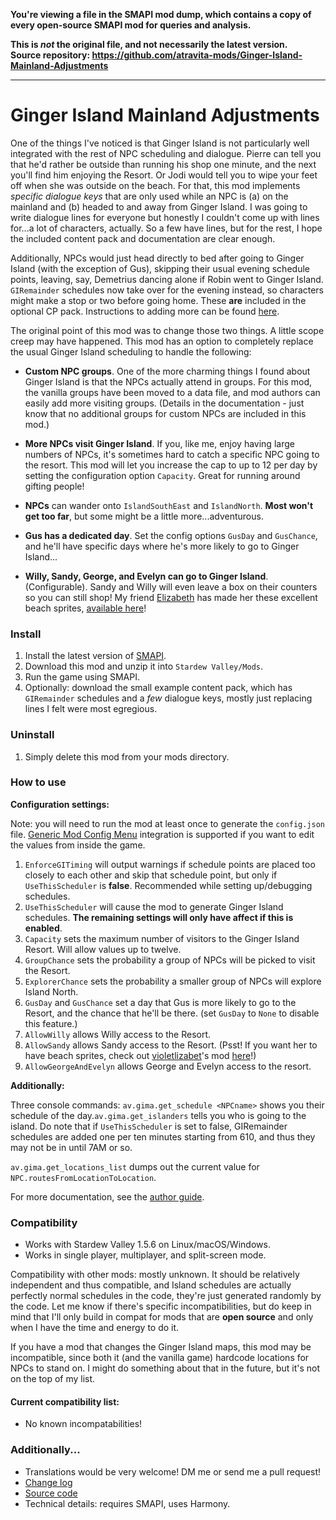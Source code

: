 **You're viewing a file in the SMAPI mod dump, which contains a copy of every open-source SMAPI mod
for queries and analysis.**

**This is _not_ the original file, and not necessarily the latest version.**  
**Source repository: https://github.com/atravita-mods/Ginger-Island-Mainland-Adjustments**

----

# Ginger Island Mainland Adjustments

One of the things I've noticed is that Ginger Island is not particularly well integrated with the rest of NPC scheduling and dialogue. Pierre can tell you that he'd rather be outside than running his shop one minute, and the next you'll find him enjoying the Resort. Or Jodi would tell you to wipe your feet off when she was outside on the beach. For that, this mod implements *specific dialogue keys* that are only used while an NPC is (a) on the mainland and (b) headed to and away from Ginger Island. I was going to write dialogue lines for everyone but honestly I couldn't come up with lines for...a lot of characters, actually. So a few have lines, but for the rest, I hope the included content pack and documentation are clear enough.

Additionally, NPCs would just head directly to bed after going to Ginger Island (with the exception of Gus), skipping their usual evening schedule points, leaving, say, Demetrius dancing alone if Robin went to Ginger Island. `GIRemainder` schedules now take over for the evening instead, so characters might make a stop or two before going home. These **are** included in the optional CP pack. Instructions to adding more can be found [here](./Ginger%20Island%20Mainland%20Adjustments/docs/GIRemainderSchedules.md).

The original point of this mod was to change those two things. A little scope creep may have happened. This mod has an option to completely replace the usual Ginger Island scheduling to handle the following:

* **Custom NPC groups**. One of the more charming things I found about Ginger Island is that the NPCs actually attend in groups. For this mod, the vanilla groups have been moved to a data file, and mod authors can easily add more visiting groups. (Details in the documentation - just know that no additional groups for custom NPCs are included in this mod.)

* **More NPCs visit Ginger Island**. If you, like me, enjoy having large numbers of NPCs, it's sometimes hard to catch a specific NPC going to the resort. This mod will let you increase the cap to up to 12 per day by setting the configuration option `Capacity`. Great for running around gifting people!
* **NPCs** can wander onto `IslandSouthEast` and `IslandNorth`. **Most won't get too far**, but some might be a little more...adventurous.
* **Gus has a dedicated day**. Set the config options `GusDay` and `GusChance`, and he'll have specific days where he's more likely to go to Ginger Island...
* **Willy, Sandy, George, and Evelyn can go to Ginger Island**. (Configurable). Sandy and Willy will even leave a box on their counters so you can still shop! My friend [Elizabeth](https://www.nexusmods.com/stardewvalley/users/120958053?tab=user+files) has made her these excellent beach sprites, [available here](https://www.nexusmods.com/stardewvalley/mods/10960)!

### Install

1. Install the latest version of [SMAPI](https://smapi.io).
2. Download this mod and unzip it into `Stardew Valley/Mods`.
3. Run the game using SMAPI.
4. Optionally: download the small example content pack, which has `GIRemainder` schedules and a *few* dialogue keys, mostly just replacing lines I felt were most egregious. 

### Uninstall
1. Simply delete this mod from your mods directory.

### How to use

**Configuration settings:**

Note: you will need to run the mod at least once to generate the `config.json` file. [Generic Mod Config Menu](https://www.nexusmods.com/stardewvalley/mods/5098) integration is supported if you want to edit the values from inside the game.

1. `EnforceGITiming` will output warnings if schedule points are placed too closely to each other and skip that schedule point, but only if `UseThisScheduler` is **false**. Recommended while setting up/debugging schedules.
2. `UseThisScheduler` will cause the mod to generate Ginger Island schedules. **The remaining settings will only have affect if this is enabled**.
3. `Capacity` sets the maximum number of visitors to the Ginger Island Resort. Will allow values up to twelve.
4. `GroupChance` sets the probability a group of NPCs will be picked to visit the Resort. 
5. `ExplorerChance` sets the probability a smaller group of NPCs will explore Island North.
6. `GusDay` and `GusChance` set a day that Gus is more likely to go to the Resort, and the chance that he'll be there. (set `GusDay` to `None` to disable this feature.)
6. `AllowWilly` allows Willy access to the Resort.
7. `AllowSandy` allows Sandy access to the Resort. (Psst! If you want her to have beach sprites, check out [violetlizabet](https://www.nexusmods.com/stardewvalley/users/120958053?tab=user+files)'s mod [here](https://www.nexusmods.com/stardewvalley/mods/10960)!)
8. `AllowGeorgeAndEvelyn` allows George and Evelyn access to the resort.

**Additionally:**

Three console commands: `av.gima.get_schedule <NPCname>` shows you their schedule of the day.`av.gima.get_islanders` tells you who is going to the island. Do note that if `UseThisScheduler` is set to false, GIRemainder schedules are added one per ten minutes starting from 610, and thus they may not be in until 7AM or so.

`av.gima.get_locations_list` dumps out the current value for `NPC.routesFromLocationToLocation`.

For more documentation, see the [author guide](./Ginger%20Island%20Mainland%20Adjustments/docs/README.MD).

### Compatibility

* Works with Stardew Valley 1.5.6 on Linux/macOS/Windows.
* Works in single player, multiplayer, and split-screen mode. 

Compatibility with other mods: mostly unknown. It should be relatively independent and thus compatible, and Island schedules are actually perfectly normal schedules in the code, they're just generated randomly by the code. Let me know if there's specific incompatibilities, but do keep in mind that I'll only build in compat for mods that are **open source** and only when I have the time and energy to do it.

If you have a mod that changes the Ginger Island maps, this mod may be incompatible, since both it (and the vanilla game) hardcode locations for NPCs to stand on. I might do something about that in the future, but it's not on the top of my list.

#### Current compatibility list:

* No known incompatabilities!

### Additionally...

* Translations would be very welcome! DM me or send me a pull request!
* [Change log](./Ginger%20Island%20Mainland%20Adjustments/docs/changelog.md)
* [Source code](https://github.com/atravita-mods/Ginger-Island-Mainland-Adjustments)
* Technical details: requires SMAPI, uses Harmony.
